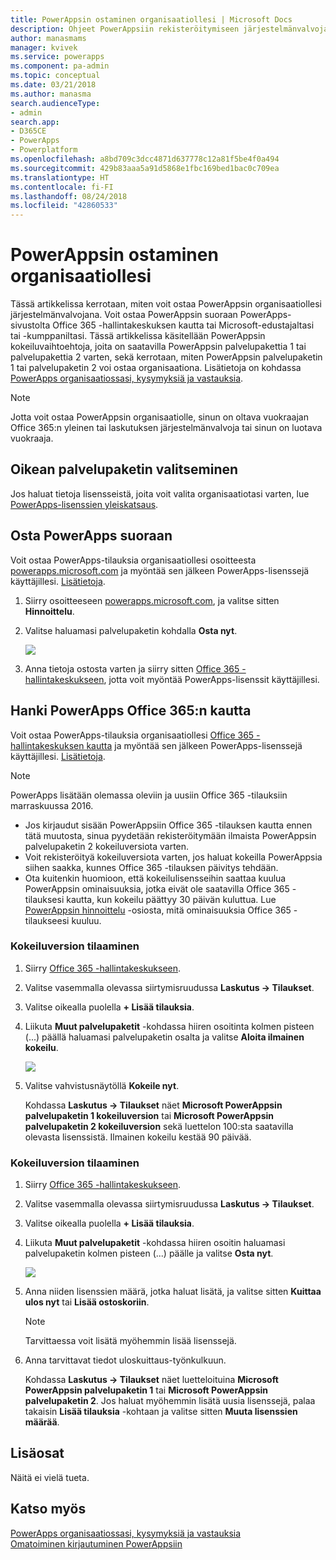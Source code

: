 ```yaml
---
title: PowerAppsin ostaminen organisaatiollesi | Microsoft Docs
description: Ohjeet PowerAppsiin rekisteröitymiseen järjestelmänvalvojana.
author: manasmams
manager: kvivek
ms.service: powerapps
ms.component: pa-admin
ms.topic: conceptual
ms.date: 03/21/2018
ms.author: manasma
search.audienceType:
- admin
search.app:
- D365CE
- PowerApps
- Powerplatform
ms.openlocfilehash: a8bd709c3dcc4871d637778c12a81f5be4f0a494
ms.sourcegitcommit: 429b83aaa5a91d5868e1fbc169bed1bac0c709ea
ms.translationtype: HT
ms.contentlocale: fi-FI
ms.lasthandoff: 08/24/2018
ms.locfileid: "42860533"
---
```

# <a name="purchase-powerapps-for-your-organization"></a>PowerAppsin ostaminen organisaatiollesi
Tässä artikkelissa kerrotaan, miten voit ostaa PowerAppsin organisaatiollesi järjestelmänvalvojana. Voit ostaa PowerAppsin suoraan PowerApps-sivustolta Office 365 -hallintakeskuksen kautta tai Microsoft-edustajaltasi tai -kumppaniltasi. Tässä artikkelissa käsitellään PowerAppsin kokeiluvaihtoehtoja, joita on saatavilla PowerAppsin palvelupakettia 1 tai palvelupakettia 2 varten, sekä kerrotaan, miten PowerAppsin palvelupaketin 1 tai palvelupaketin 2 voi ostaa organisaationa. Lisätietoja on kohdassa [PowerApps organisaatiossasi, kysymyksiä ja vastauksia](signup-question-and-answer.md).

> [!NOTE]
>   Jotta voit ostaa PowerAppsin organisaatiolle, sinun on oltava vuokraajan Office 365:n yleinen tai laskutuksen järjestelmänvalvoja tai sinun on luotava vuokraaja.

## <a name="choosing-the-right-plan"></a>Oikean palvelupaketin valitseminen
Jos haluat tietoja lisensseistä, joita voit valita organisaatiotasi varten, lue [PowerApps-lisenssien yleiskatsaus](pricing-billing-skus.md).

## <a name="purchase-powerapps-directly"></a>Osta PowerApps suoraan
Voit ostaa PowerApps-tilauksia organisaatiollesi osoitteesta [powerapps.microsoft.com][4] ja myöntää sen jälkeen PowerApps-lisenssejä käyttäjillesi. [Lisätietoja][5].

1. Siirry osoitteeseen [powerapps.microsoft.com][4], ja valitse sitten **Hinnoittelu**.

2. Valitse haluamasi palvelupaketin kohdalla **Osta nyt**.

    ![](./media/signup-for-powerapps-admin/buy-now.png)

3. Anna tietoja ostosta varten ja siirry sitten [Office 365 -hallintakeskukseen][6], jotta voit myöntää PowerApps-lisenssit käyttäjillesi.

## <a name="get-powerapps-through-office-365"></a>Hanki PowerApps Office 365:n kautta
Voit ostaa PowerApps-tilauksia organisaatiollesi [Office 365 -hallintakeskuksen kautta][6] ja myöntää sen jälkeen PowerApps-lisenssejä käyttäjillesi. [Lisätietoja][5].

> [!NOTE]
> PowerApps lisätään olemassa oleviin ja uusiin Office 365 -tilauksiin marraskuussa 2016.
>
> * Jos kirjaudut sisään PowerAppsiin Office 365 -tilauksen kautta ennen tätä muutosta, sinua pyydetään rekisteröitymään ilmaista PowerAppsin palvelupaketin 2 kokeiluversiota varten.
> * Voit rekisteröityä kokeiluversiota varten, jos haluat kokeilla PowerAppsia siihen saakka, kunnes Office 365 -tilauksen päivitys tehdään.  
> * Ota kuitenkin huomioon, että kokeilulisensseihin saattaa kuulua PowerAppsin ominaisuuksia, jotka eivät ole saatavilla Office 365 -tilauksesi kautta, kun kokeilu päättyy 30 päivän kuluttua.  Lue [PowerAppsin hinnoittelu][2] -osiosta, mitä ominaisuuksia Office 365 -tilaukseesi kuuluu.


### <a name="purchase-a-subscription-trial"></a>Kokeiluversion tilaaminen
1. Siirry [Office 365 -hallintakeskukseen][6].

2. Valitse vasemmalla olevassa siirtymisruudussa **Laskutus -> Tilaukset**.

3. Valitse oikealla puolella **+ Lisää tilauksia**.

4. Liikuta **Muut palvelupaketit** -kohdassa hiiren osoitinta kolmen pisteen (...) päällä haluamasi palvelupaketin osalta ja valitse **Aloita ilmainen kokeilu**.

    ![](./media/signup-for-powerapps-admin/admin-purchase-trial.png)

5. Valitse vahvistusnäytöllä **Kokeile nyt**.

    Kohdassa **Laskutus -> Tilaukset** näet **Microsoft PowerAppsin palvelupaketin 1 kokeiluversion** tai **Microsoft PowerAppsin palvelupaketin 2 kokeiluversion** sekä luettelon 100:sta saatavilla olevasta lisenssistä. Ilmainen kokeilu kestää 90 päivää.

### <a name="purchase-a-subscription"></a>Kokeiluversion tilaaminen
1. Siirry [Office 365 -hallintakeskukseen][6].

2. Valitse vasemmalla olevassa siirtymisruudussa **Laskutus -> Tilaukset**.

3. Valitse oikealla puolella **+ Lisää tilauksia**.

4. Liikuta **Muut palvelupaketit** -kohdassa hiiren osoitin haluamasi palvelupaketin kolmen pisteen (...) päälle ja valitse **Osta nyt**.

    ![](./media/signup-for-powerapps-admin/admin-purchase-paid.png)

5. Anna niiden lisenssien määrä, jotka haluat lisätä, ja valitse sitten **Kuittaa ulos nyt** tai **Lisää ostoskoriin**.

   > [!NOTE]
   > Tarvittaessa voit lisätä myöhemmin lisää lisenssejä.


6. Anna tarvittavat tiedot uloskuittaus-työnkulkuun.

    Kohdassa **Laskutus -> Tilaukset** näet luetteloituina **Microsoft PowerAppsin palvelupaketin 1** tai **Microsoft PowerAppsin palvelupaketin 2**. Jos haluat myöhemmin lisätä uusia lisenssejä, palaa takaisin **Lisää tilauksia** -kohtaan ja valitse sitten **Muuta lisenssien määrää**.

## <a name="add-ons"></a>Lisäosat
Näitä ei vielä tueta.

## <a name="see-also"></a>Katso myös
[PowerApps organisaatiossasi, kysymyksiä ja vastauksia](signup-question-and-answer.md)  
[Omatoiminen kirjautuminen PowerAppsiin](../maker/signup-for-powerapps.md)  

<!--Reference links in article-->
[1]: http://go.microsoft.com/fwlink/p/?LinkId=715583
[2]: http://go.microsoft.com/fwlink/p/?LinkId=708209
[4]: https://go.microsoft.com/fwlink/?linkid=832551
[5]: https://support.office.com/article/997596b5-4173-4627-b915-36abac6786dc
[6]: https://portal.office.com/admin/default.aspx
